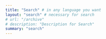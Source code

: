 ```yaml
---
title: "Search" # in any language you want
layout: "search" # necessary for search
# url: "/archive"
# description: "Description for Search"
summary: "search"
---
```

